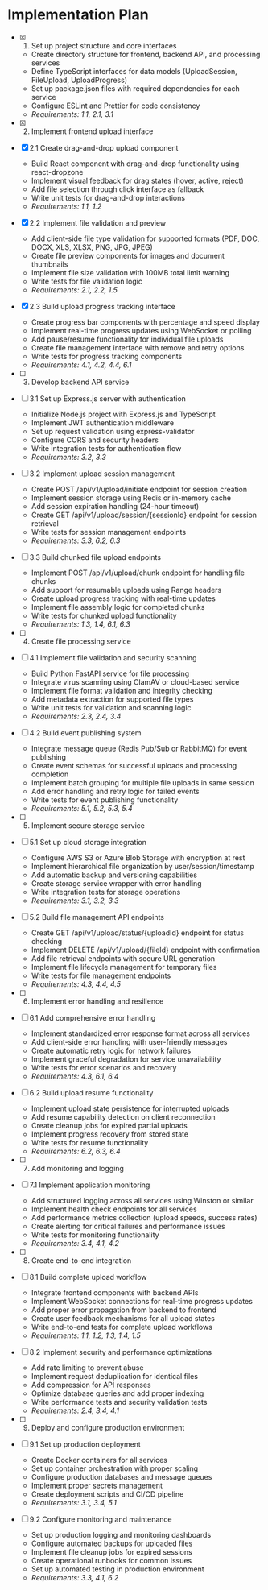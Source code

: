 # Implementation Plan

- [x] 1. Set up project structure and core interfaces
  - Create directory structure for frontend, backend API, and processing services
  - Define TypeScript interfaces for data models (UploadSession, FileUpload, UploadProgress)
  - Set up package.json files with required dependencies for each service
  - Configure ESLint and Prettier for code consistency
  - _Requirements: 1.1, 2.1, 3.1_

- [x] 2. Implement frontend upload interface
- [x] 2.1 Create drag-and-drop upload component
  - Build React component with drag-and-drop functionality using react-dropzone
  - Implement visual feedback for drag states (hover, active, reject)
  - Add file selection through click interface as fallback
  - Write unit tests for drag-and-drop interactions
  - _Requirements: 1.1, 1.2_

- [x] 2.2 Implement file validation and preview
  - Add client-side file type validation for supported formats (PDF, DOC, DOCX, XLS, XLSX, PNG, JPG, JPEG)
  - Create file preview components for images and document thumbnails
  - Implement file size validation with 100MB total limit warning
  - Write tests for file validation logic
  - _Requirements: 2.1, 2.2, 1.5_

- [x] 2.3 Build upload progress tracking interface
  - Create progress bar components with percentage and speed display
  - Implement real-time progress updates using WebSocket or polling
  - Add pause/resume functionality for individual file uploads
  - Create file management interface with remove and retry options
  - Write tests for progress tracking components
  - _Requirements: 4.1, 4.2, 4.4, 6.1_

- [ ] 3. Develop backend API service
- [ ] 3.1 Set up Express.js server with authentication
  - Initialize Node.js project with Express.js and TypeScript
  - Implement JWT authentication middleware
  - Set up request validation using express-validator
  - Configure CORS and security headers
  - Write integration tests for authentication flow
  - _Requirements: 3.2, 3.3_

- [ ] 3.2 Implement upload session management
  - Create POST /api/v1/upload/initiate endpoint for session creation
  - Implement session storage using Redis or in-memory cache
  - Add session expiration handling (24-hour timeout)
  - Create GET /api/v1/upload/session/{sessionId} endpoint for session retrieval
  - Write tests for session management endpoints
  - _Requirements: 3.3, 6.2, 6.3_

- [ ] 3.3 Build chunked file upload endpoints
  - Implement POST /api/v1/upload/chunk endpoint for handling file chunks
  - Add support for resumable uploads using Range headers
  - Create upload progress tracking with real-time updates
  - Implement file assembly logic for completed chunks
  - Write tests for chunked upload functionality
  - _Requirements: 1.3, 1.4, 6.1, 6.3_

- [ ] 4. Create file processing service
- [ ] 4.1 Implement file validation and security scanning
  - Build Python FastAPI service for file processing
  - Integrate virus scanning using ClamAV or cloud-based service
  - Implement file format validation and integrity checking
  - Add metadata extraction for supported file types
  - Write unit tests for validation and scanning logic
  - _Requirements: 2.3, 2.4, 3.4_

- [ ] 4.2 Build event publishing system
  - Integrate message queue (Redis Pub/Sub or RabbitMQ) for event publishing
  - Create event schemas for successful uploads and processing completion
  - Implement batch grouping for multiple file uploads in same session
  - Add error handling and retry logic for failed events
  - Write tests for event publishing functionality
  - _Requirements: 5.1, 5.2, 5.3, 5.4_

- [ ] 5. Implement secure storage service
- [ ] 5.1 Set up cloud storage integration
  - Configure AWS S3 or Azure Blob Storage with encryption at rest
  - Implement hierarchical file organization by user/session/timestamp
  - Add automatic backup and versioning capabilities
  - Create storage service wrapper with error handling
  - Write integration tests for storage operations
  - _Requirements: 3.1, 3.2, 3.3_

- [ ] 5.2 Build file management API endpoints
  - Create GET /api/v1/upload/status/{uploadId} endpoint for status checking
  - Implement DELETE /api/v1/upload/{fileId} endpoint with confirmation
  - Add file retrieval endpoints with secure URL generation
  - Implement file lifecycle management for temporary files
  - Write tests for file management endpoints
  - _Requirements: 4.3, 4.4, 4.5_

- [ ] 6. Implement error handling and resilience
- [ ] 6.1 Add comprehensive error handling
  - Implement standardized error response format across all services
  - Add client-side error handling with user-friendly messages
  - Create automatic retry logic for network failures
  - Implement graceful degradation for service unavailability
  - Write tests for error scenarios and recovery
  - _Requirements: 4.3, 6.1, 6.4_

- [ ] 6.2 Build upload resume functionality
  - Implement upload state persistence for interrupted uploads
  - Add resume capability detection on client reconnection
  - Create cleanup jobs for expired partial uploads
  - Implement progress recovery from stored state
  - Write tests for resume functionality
  - _Requirements: 6.2, 6.3, 6.4_

- [ ] 7. Add monitoring and logging
- [ ] 7.1 Implement application monitoring
  - Add structured logging across all services using Winston or similar
  - Implement health check endpoints for all services
  - Add performance metrics collection (upload speeds, success rates)
  - Create alerting for critical failures and performance issues
  - Write tests for monitoring functionality
  - _Requirements: 3.4, 4.1, 4.2_

- [ ] 8. Create end-to-end integration
- [ ] 8.1 Build complete upload workflow
  - Integrate frontend components with backend APIs
  - Implement WebSocket connections for real-time progress updates
  - Add proper error propagation from backend to frontend
  - Create user feedback mechanisms for all upload states
  - Write end-to-end tests for complete upload workflows
  - _Requirements: 1.1, 1.2, 1.3, 1.4, 1.5_

- [ ] 8.2 Implement security and performance optimizations
  - Add rate limiting to prevent abuse
  - Implement request deduplication for identical files
  - Add compression for API responses
  - Optimize database queries and add proper indexing
  - Write performance tests and security validation tests
  - _Requirements: 2.4, 3.4, 4.1_

- [ ] 9. Deploy and configure production environment
- [ ] 9.1 Set up production deployment
  - Create Docker containers for all services
  - Set up container orchestration with proper scaling
  - Configure production databases and message queues
  - Implement proper secrets management
  - Create deployment scripts and CI/CD pipeline
  - _Requirements: 3.1, 3.4, 5.1_

- [ ] 9.2 Configure monitoring and maintenance
  - Set up production logging and monitoring dashboards
  - Configure automated backups for uploaded files
  - Implement file cleanup jobs for expired sessions
  - Create operational runbooks for common issues
  - Set up automated testing in production environment
  - _Requirements: 3.3, 4.1, 6.2_